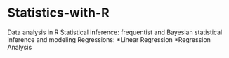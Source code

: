 # Statistics-with-R
Data analysis in R
Statistical inference: frequentist and Bayesian statistical inference and modeling
Regressions: *Linear Regression *Regression Analysis

